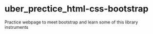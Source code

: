 # uber_prectice_html-css-bootstrap
Practice webpage to meet bootstrap and learn some of this library instruments
